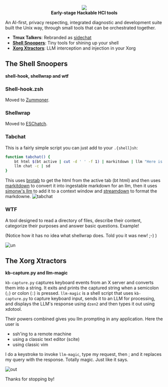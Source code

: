 <p align="center">
  <img src=https://github.com/user-attachments/assets/22298671-aa0d-48c6-b7da-35c169f89636>
  <br/>
  <strong>Early-stage Hackable HCI tools</strong>
</p>

An AI-first, privacy respecting, integrated diagnostic and development suite built the Unix way, through small tools that can be orchestrated together.

 * **Tmux Talkers**: Rebranded as [sidechat](https://github.com/day50-dev/sidechat)
 * **[Shell Snoopers](#the-shell-snoopers)**: Tiny tools for shining up your shell
 * **[Xorg Xtractors](#the-xorg-xtractors)**: LLM interception and injection in your Xorg

## The Shell Snoopers 

**shell-hook, shellwrap and wtf**

### Shell-hook.zsh

Moved to [Zummoner](https://github.com/day50-dev/Zummoner).

### Shellwrap

Moved to [ESChatch](https://github.com/day50-dev/ESChatch).

### Tabchat

This is a fairly simple script you can just add to your `.{shell}sh`:
```bash
function tabchat() {
    bt html $(bt active | cut -d ' ' -f 1) | markitdown | llm "Here is a document I'm going to ask you about" | sd
    llm chat -c | sd
}
```

This uses [brotab](https://github.com/balta2ar/brotab) to get the html from the  active tab (bt html) and then uses [markitdown](https://github.com/microsoft/markitdown) to convert it into ingestable markdown for an llm, then it uses [simonw's llm](https://github.com/simonw/llm) to add it to a context window and [streamdown](https://github.com/day50-dev/Streamdown) to format the markdowne.
![tabchat](https://github.com/user-attachments/assets/db5b1960-f0c3-4796-b9c5-fb5650fd859c)

### WTF
A tool designed to read a directory of files, describe their content, categorize their purposes and answer basic questions. Example!

(Notice how it has no idea what shellwrap does. Told you it was new! ;-) )

![un](https://github.com/user-attachments/assets/0fe52d11-cf79-45e1-ba3c-4bbbfba81610)

## The Xorg Xtractors

**kb-capture.py and llm-magic**

`kb-capture.py` captures keyboard events from an X server and converts them into a string.  It exits and prints the captured string when a semicolon (`;`) or colon (`:`) is pressed. `llm-magic` is a shell script that uses `kb-capture.py` to capture keyboard input, sends it to an LLM for processing, and displays the LLM's response using `dzen2` and then types it out using xdotool. 

Their powers combined gives you llm prompting in any application. Here the user is

 * ssh'ing to a remote machine
 * using a classic text editor (scite)
 * using classic vim

I do a keystroke to invoke `llm-magic`, type my request, then ; and it replaces my query with the response. Totally magic. Just like it says. 

![out](https://github.com/user-attachments/assets/07ed72d0-87ef-4270-b880-ae8797bd8c4e)


Thanks for stopping by!
